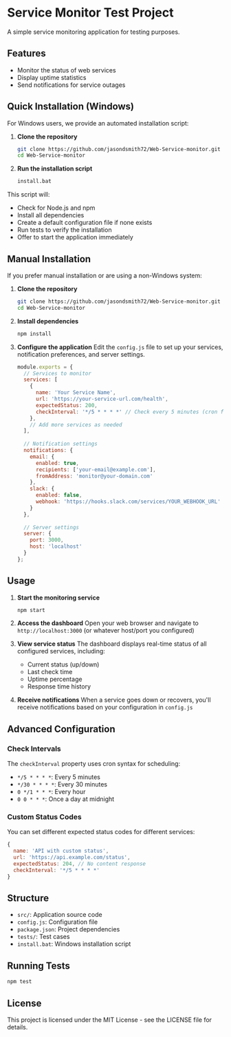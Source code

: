 # Service Monitor Test Project

A simple service monitoring application for testing purposes.

## Features

- Monitor the status of web services
- Display uptime statistics
- Send notifications for service outages

## Quick Installation (Windows)

For Windows users, we provide an automated installation script:

1. **Clone the repository**
   ```bash
   git clone https://github.com/jasondsmith72/Web-Service-monitor.git
   cd Web-Service-monitor
   ```

2. **Run the installation script**
   ```bash
   install.bat
   ```

This script will:
- Check for Node.js and npm
- Install all dependencies
- Create a default configuration file if none exists
- Run tests to verify the installation
- Offer to start the application immediately

## Manual Installation

If you prefer manual installation or are using a non-Windows system:

1. **Clone the repository**
   ```bash
   git clone https://github.com/jasondsmith72/Web-Service-monitor.git
   cd Web-Service-monitor
   ```

2. **Install dependencies**
   ```bash
   npm install
   ```

3. **Configure the application**
   Edit the `config.js` file to set up your services, notification preferences, and server settings.
   ```javascript
   module.exports = {
     // Services to monitor
     services: [
       {
         name: 'Your Service Name',
         url: 'https://your-service-url.com/health',
         expectedStatus: 200,
         checkInterval: '*/5 * * * *' // Check every 5 minutes (cron format)
       },
       // Add more services as needed
     ],
     
     // Notification settings
     notifications: {
       email: {
         enabled: true,
         recipients: ['your-email@example.com'],
         fromAddress: 'monitor@your-domain.com'
       },
       slack: {
         enabled: false,
         webhook: 'https://hooks.slack.com/services/YOUR_WEBHOOK_URL'
       }
     },
     
     // Server settings
     server: {
       port: 3000,
       host: 'localhost'
     }
   };
   ```

## Usage

1. **Start the monitoring service**
   ```bash
   npm start
   ```

2. **Access the dashboard**
   Open your web browser and navigate to `http://localhost:3000` (or whatever host/port you configured)

3. **View service status**
   The dashboard displays real-time status of all configured services, including:
   - Current status (up/down)
   - Last check time
   - Uptime percentage
   - Response time history

4. **Receive notifications**
   When a service goes down or recovers, you'll receive notifications based on your configuration in `config.js`

## Advanced Configuration

### Check Intervals

The `checkInterval` property uses cron syntax for scheduling:

- `*/5 * * * *`: Every 5 minutes
- `*/30 * * * *`: Every 30 minutes
- `0 */1 * * *`: Every hour
- `0 0 * * *`: Once a day at midnight

### Custom Status Codes

You can set different expected status codes for different services:

```javascript
{
  name: 'API with custom status',
  url: 'https://api.example.com/status',
  expectedStatus: 204, // No content response
  checkInterval: '*/5 * * * *'
}
```

## Structure

- `src/`: Application source code
- `config.js`: Configuration file
- `package.json`: Project dependencies
- `tests/`: Test cases
- `install.bat`: Windows installation script

## Running Tests

```bash
npm test
```

## License

This project is licensed under the MIT License - see the LICENSE file for details.
